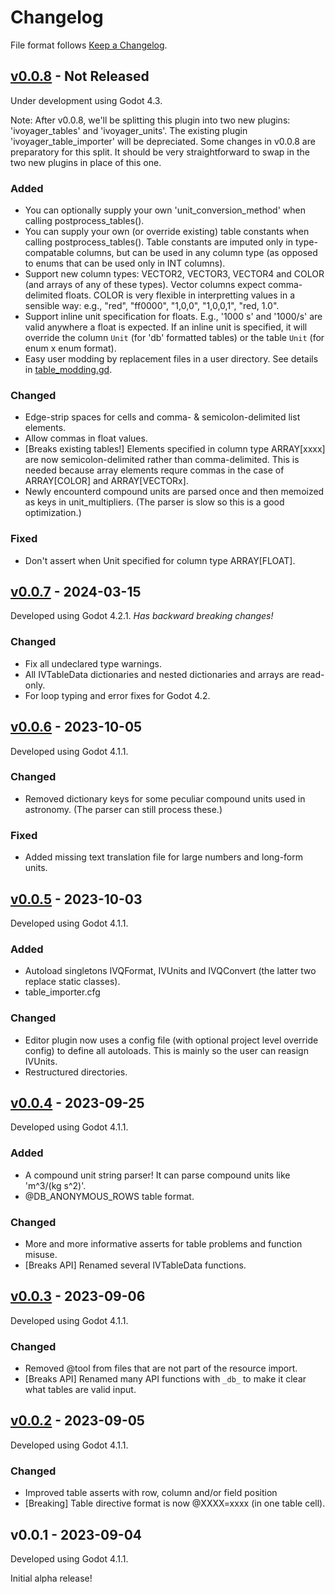 # Changelog

File format follows [Keep a Changelog](https://keepachangelog.com/en/1.0.0/).

## [v0.0.8] - Not Released

Under development using Godot 4.3.

Note: After v0.0.8, we'll be splitting this plugin into two new plugins: 'ivoyager_tables' and 'ivoyager_units'. The existing plugin 'ivoyager_table_importer' will be depreciated. Some changes in v0.0.8 are preparatory for this split. It should be very straightforward to swap in the two new plugins in place of this one. 

### Added
* You can optionally supply your own 'unit_conversion_method' when calling postprocess_tables().
* You can supply your own (or override existing) table constants when calling postprocess_tables(). Table constants are imputed only in type-compatable columns, but can be used in any column type (as opposed to enums that can be used only in INT columns).
* Support new column types: VECTOR2, VECTOR3, VECTOR4 and COLOR (and arrays of any of these types). Vector columns expect comma-delimited floats. COLOR is very flexible in interpretting values in a sensible way: e.g., "red", "ff0000", "1,0,0", "1,0,0,1", "red, 1.0".
* Support inline unit specification for floats. E.g., '1000 s' and '1000/s' are valid anywhere a float is expected. If an inline unit is specified, it will override the column `Unit` (for 'db' formatted tables) or the table `Unit` (for enum x enum format).
* Easy user modding by replacement files in a user directory. See details in [table_modding.gd](https://github.com/ivoyager/ivoyager_table_importer/blob/master/program/table_postprocessor.gd).

### Changed
* Edge-strip spaces for cells and comma- & semicolon-delimited list elements.
* Allow commas in float values.
* [Breaks existing tables!] Elements specified in column type ARRAY[xxxx] are now semicolon-delimited rather than comma-delimited. This is needed because array elements requre commas in the case of ARRAY[COLOR] and ARRAY[VECTORx].
* Newly encounterd compound units are parsed once and then memoized as keys in unit_multipliers. (The parser is slow so this is a good optimization.)

### Fixed
* Don't assert when Unit specified for column type ARRAY[FLOAT].

## [v0.0.7] - 2024-03-15

Developed using Godot 4.2.1. _Has backward breaking changes!_

### Changed
* Fix all undeclared type warnings.
* All IVTableData dictionaries and nested dictionaries and arrays are read-only.
* For loop typing and error fixes for Godot 4.2.

## [v0.0.6] - 2023-10-05

Developed using Godot 4.1.1.

### Changed
* Removed dictionary keys for some peculiar compound units used in astronomy. (The parser can still process these.)

### Fixed
* Added missing text translation file for large numbers and long-form units.

## [v0.0.5] - 2023-10-03

Developed using Godot 4.1.1.

### Added

* Autoload singletons IVQFormat, IVUnits and IVQConvert (the latter two replace static classes).
* table_importer.cfg

### Changed
* Editor plugin now uses a config file (with optional project level override config) to define all autoloads. This is mainly so the user can reasign IVUnits.
* Restructured directories.

## [v0.0.4] - 2023-09-25

Developed using Godot 4.1.1.

### Added
* A compound unit string parser! It can parse compound units like 'm^3/(kg s^2)'.
* @DB_ANONYMOUS_ROWS table format.

### Changed
* More and more informative asserts for table problems and function misuse.
* [Breaks API] Renamed several IVTableData functions.

## [v0.0.3] - 2023-09-06

Developed using Godot 4.1.1.

### Changed
* Removed @tool from files that are not part of the resource import.
* [Breaks API] Renamed many API functions with `_db_` to make it clear what tables are valid input.

## [v0.0.2] - 2023-09-05

Developed using Godot 4.1.1.

### Changed
* Improved table asserts with row, column and/or field position
* [Breaking] Table directive format is now @XXXX=xxxx (in one table cell).

## v0.0.1 - 2023-09-04

Developed using Godot 4.1.1.

Initial alpha release!


[v0.0.8]: https://github.com/ivoyager/ivoyager_table_importer/compare/v0.0.7...HEAD
[v0.0.7]: https://github.com/ivoyager/ivoyager_table_importer/compare/v0.0.6...v0.0.7
[v0.0.6]: https://github.com/ivoyager/ivoyager_table_importer/compare/v0.0.5...v0.0.6
[v0.0.5]: https://github.com/ivoyager/ivoyager_table_importer/compare/v0.0.4...v0.0.5
[v0.0.4]: https://github.com/ivoyager/ivoyager_table_importer/compare/v0.0.3...v0.0.4
[v0.0.3]: https://github.com/ivoyager/ivoyager_table_importer/compare/v0.0.2...v0.0.3
[v0.0.2]: https://github.com/ivoyager/ivoyager_table_importer/compare/v0.0.1...v0.0.2
